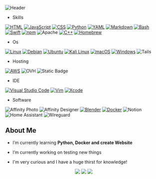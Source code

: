 ![Header](https://capsule-render.vercel.app/api?type=waving&height=300&color=gradient&text=Hi,%20This%20is%20SchtroumpfDev&textBg=false&fontColor=black&reversal=false&section=header)

- Skills

[![HTML](https://img.shields.io/badge/HTML-%23E34F26.svg?logo=html5&logoColor=white)](#)
[![JavaScript](https://img.shields.io/badge/JavaScript-F7DF1E?logo=javascript&logoColor=000)](#)
[![CSS](https://img.shields.io/badge/CSS-1572B6?logo=css3&logoColor=fff)](#)
[![Python](https://img.shields.io/badge/Python-3776AB?logo=python&logoColor=fff)](#)
[![YAML](https://img.shields.io/badge/YAML-CB171E?logo=yaml&logoColor=fff)](#)
[![Markdown](https://img.shields.io/badge/Markdown-%23000000.svg?logo=markdown&logoColor=white)](#)
[![Bash](https://img.shields.io/badge/Bash-4EAA25?logo=gnubash&logoColor=fff)](#)
[![Swift](https://img.shields.io/badge/Swift-F54A2A?logo=swift&logoColor=white)](#)
[![npm](https://img.shields.io/badge/npm-CB3837?logo=npm&logoColor=fff)](#)
![Apache](https://img.shields.io/badge/apache-%23D42029.svg?style=for-the-badge&logo=apache&logoColor=white)
[![C++](https://img.shields.io/badge/C++-%2300599C.svg?logo=c%2B%2B&logoColor=white)](#)
[![Homebrew](https://img.shields.io/badge/Homebrew-FBB040?logo=homebrew&logoColor=fff)](#)

- Os 

[![Linux](https://img.shields.io/badge/Linux-FCC624?logo=linux&logoColor=black)](#)
[![Debian](https://img.shields.io/badge/Debian-A81D33?logo=debian&logoColor=fff)](#)
[![Ubuntu](https://img.shields.io/badge/Ubuntu-E95420?logo=ubuntu&logoColor=white)](#)
[![Kali Linux](https://img.shields.io/badge/Kali%20Linux-557C94?logo=kalilinux&logoColor=fff)](#)
[![macOS](https://img.shields.io/badge/macOS-000000?logo=macos&logoColor=F0F0F0)](#)
[![Windows](https://img.shields.io/badge/Windows-0078D6?logo=windows&logoColor=white)](#)
![Tails](https://img.shields.io/badge/Tails%20-56347C?&style=for-the-badge&logo=tails&logoColor=white)

- Hosting

[![AWS](https://img.shields.io/badge/AWS-%23FF9900.svg?logo=amazon-aws&logoColor=white)](#)
![OVH](https://img.shields.io/badge/ovh-%23123F6D.svg?style=for-the-badge&logo=ovh&logoColor=#123F6D)
![Static Badge](https://img.shields.io/badge/IONOS-%23003D8F?logo=IONOS)

- IDE

[![Visual Studio Code](https://img.shields.io/badge/Visual%20Studio%20Code-0078d7.svg?logo=visual-studio-code&logoColor=white)](#)
[![Vim](https://img.shields.io/badge/Vim-%2311AB00.svg?logo=vim&logoColor=white)](#)
[![Xcode](https://img.shields.io/badge/Xcode-007ACC?logo=Xcode&logoColor=white)](#)

- Software

![Affinity Photo](https://img.shields.io/badge/affinityphoto-%237E4DD2.svg?style=for-the-badge&logo=affinity-photo&logoColor=white)
![Affinity Designer](https://img.shields.io/badge/affinity%20desginer-%231B72BE.svg?style=for-the-badge&logo=affinity-designer&logoColor=white)
[![Blender](https://img.shields.io/badge/Blender-%23F5792A.svg?logo=blender&logoColor=white)](#)
[![Docker](https://img.shields.io/badge/Docker-2496ED?logo=docker&logoColor=fff)](#)
![Notion](https://img.shields.io/badge/Notion-%23000000.svg?style=for-the-badge&logo=notion&logoColor=white)
![Home Assistant](https://img.shields.io/badge/home%20assistant-%2341BDF5.svg?style=for-the-badge&logo=home-assistant&logoColor=white)
![Wireguard](https://img.shields.io/badge/wireguard-%2388171A.svg?style=for-the-badge&logo=wireguard&logoColor=white)


<h2> About Me </h2>

-  I’m currently learning **Python, Docker and create Website**  
  
-  I’m currently working on testing new things 

- I'm very curious and I have a huge thirst for knowledge!
 

<p align="center">
  <img src ="https://github-readme-stats.vercel.app/api?username=schtroumpfdev&show_icons=true&count_private=true&theme=solarized-light&hide_border=true&bg_color=00000000&hide_rank=true">
  <img src ="https://github-readme-stats.vercel.app/api/top-langs/?username=schtroumpfdev&layout=compact&hide_border=true&theme=solarized-light&bg_color=00000000&langs_count=8">
  <img src ="https://github-readme-streak-stats.herokuapp.com/?user=schtroumpfdev&theme=solarized-light&hide_border=true&background=FFFFFF00">
</p>

